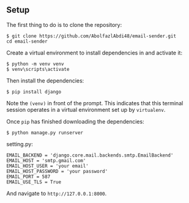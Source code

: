 
## Setup

The first thing to do is to clone the repository:

```
$ git clone https://github.com/AbolfazlAbdi48/email-sender.git
cd email-sender

```

Create a virtual environment to install dependencies in and activate it:

```
$ python -m venv venv
$ venv\scripts\activate

```

Then install the dependencies:

```
$ pip install django

```

Note the  `(venv)`  in front of the prompt. This indicates that this terminal session operates in a virtual environment set up by  `virtualenv`.

Once  `pip`  has finished downloading the dependencies:

```
$ python manage.py runserver

```
setting.py:

    EMAIL_BACKEND = 'django.core.mail.backends.smtp.EmailBackend'    
    EMAIL_HOST = 'smtp.gmail.com'    
    EMAIL_HOST_USER = 'your email'    
    EMAIL_HOST_PASSWORD = 'your password'    
    EMAIL_PORT = 587
    EMAIL_USE_TLS = True

And navigate to  `http://127.0.0.1:8000`.
